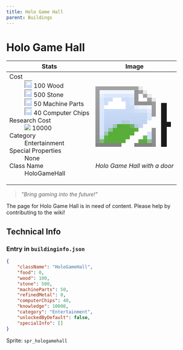 ```yaml
---
title: Holo Game Hall
parent: Buildings
---
```

# Holo Game Hall

[//]: # (Pre-generated content)
<table><thead><tr><th>Stats</th><th>Image</th></tr></thead><tbody><tr><td><dl><dt>Cost</dt><dd><div class="resource-icon"><img style="object-position: -637px -751px;" src="https://tfe2-wiki.github.io/assets/sprites.png"></div> 100 Wood<br><div class="resource-icon"><img style="object-position: -637px -737px;" src="https://tfe2-wiki.github.io/assets/sprites.png"></div> 500 Stone<br><div class="resource-icon"><img style="object-position: -795px -761px;" src="https://tfe2-wiki.github.io/assets/sprites.png"></div> 50 Machine Parts<br><div class="resource-icon"><img style="object-position: -526px -523px;" src="https://tfe2-wiki.github.io/assets/sprites.png"></div> 40 Computer Chips</dd><dt>Research Cost</dt><dd><img style="object-position: -268px -522px;" src="https://tfe2-wiki.github.io/assets/sprites.png"> 10000</dd><dt>Category</dt><dd>Entertainment</dd><dt>Special Properties</dt><dd>None</dd><dt>Class Name</dt><dd>HoloGameHall</dd></dl></td><td><style>.building-image {width: 200px;height: 200px;overflow: hidden;position: relative;}.building-image img {image-rendering: pixelated;object-fit: none;transform: scale(10);transform-origin: left top;position: absolute;left: 0;top: 0;}.resource-image {width: 200px;height: 200px;overflow: hidden;position: relative;}.resource-image img {image-rendering: pixelated;object-fit: none;transform: scale(20);transform-origin: left top;position: absolute;left: 0;top: 0;}.building-icon {width: 20px;height: 20px;overflow: hidden;position: relative;display: inline-block;}.building-icon img {image-rendering: pixelated;object-fit: none;transform: scale(1);transform-origin: left top;position: absolute;left: 0;top: 0;}.resource-icon {width: 20px;height: 20px;overflow: hidden;position: relative;display: inline-block;}.resource-icon img {image-rendering: pixelated;object-fit: none;transform: scale(2);transform-origin: left top;position: absolute;left: 0;top: 0;}</style><div class="building-image"><img style="object-position: -569px -627px;" src="https://tfe2-wiki.github.io/assets/sprites.png" alt="Holo Game Hall Back"><img style="object-position: -547px -627px;" src="https://tfe2-wiki.github.io/assets/sprites.png" alt="Holo Game Hall"></div><i>Holo Game Hall with a door</i></td></tr></tbody></table><blockquote><i>"Bring gaming into the future!"</i></blockquote>

The page for Holo Game Hall is in need of content. Please help by contributing to the wiki!

## Technical Info
### Entry in `buildinginfo.json`

```json
{
    "className": "HoloGameHall",
    "food": 0,
    "wood": 100,
    "stone": 500,
    "machineParts": 50,
    "refinedMetal": 0,
    "computerChips": 40,
    "knowledge": 10000,
    "category": "Entertainment",
    "unlockedByDefault": false,
    "specialInfo": []
}
```

Sprite: `spr_hologamehall`

